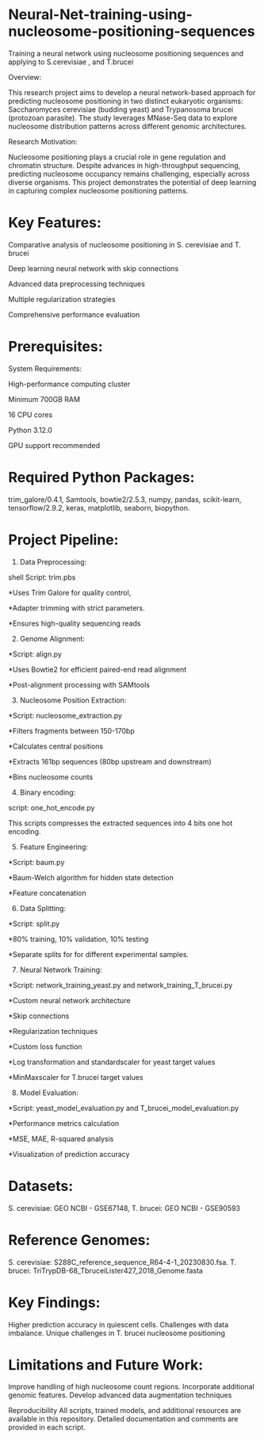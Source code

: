 # Neural-Net-training-using-nucleosome-positioning-sequences
Training a neural network using nucleosome positioning sequences and applying to S.cerevisiae , and T.brucei


Overview:

This research project aims to develop a neural network-based approach for predicting nucleosome positioning in two distinct eukaryotic organisms: Saccharomyces cerevisiae (budding yeast) and Trypanosoma brucei (protozoan parasite). The study leverages MNase-Seq data to explore nucleosome distribution patterns across different genomic architectures.


Research Motivation:

Nucleosome positioning plays a crucial role in gene regulation and chromatin structure. Despite advances in high-throughput sequencing, predicting nucleosome occupancy remains challenging, especially across diverse organisms. This project demonstrates the potential of deep learning in capturing complex nucleosome positioning patterns.


# Key Features:

Comparative analysis of nucleosome positioning in S. cerevisiae and T. brucei

Deep learning neural network with skip connections

Advanced data preprocessing techniques

Multiple regularization strategies

Comprehensive performance evaluation



# Prerequisites:
System Requirements:

High-performance computing cluster

Minimum 700GB RAM

16 CPU cores

Python 3.12.0

GPU support recommended



# Required Python Packages:

trim_galore/0.4.1,
Samtools,
bowtie2/2.5.3,
numpy,
pandas,
scikit-learn,
tensorflow/2.9.2,
keras,
matplotlib,
seaborn,
biopython.


# Project Pipeline:

1. Data Preprocessing:
   
shell Script: trim.pbs

*Uses Trim Galore for quality control,

*Adapter trimming with strict parameters.

*Ensures high-quality sequencing reads


2. Genome Alignment:
   
*Script: align.py

*Uses Bowtie2 for efficient paired-end read alignment

*Post-alignment processing with SAMtools


3. Nucleosome Position Extraction:
   
*Script: nucleosome_extraction.py

*Filters fragments between 150-170bp

*Calculates central positions

*Extracts 161bp sequences (80bp upstream and downstream)

*Bins nucleosome counts


4. Binary encoding:

script: one_hot_encode.py

This scripts compresses the extracted sequences into 4 bits one hot encoding.


5. Feature Engineering:
    
*Script: baum.py

*Baum-Welch algorithm for hidden state detection

*Feature concatenation


6. Data Splitting:
   
*Script: split.py

*80% training, 10% validation, 10% testing

*Separate splits for for different experimental samples.


7. Neural Network Training:
   
*Script: network_training_yeast.py and network_training_T_brucei.py

*Custom neural network architecture

*Skip connections

*Regularization techniques

*Custom loss function

*Log transformation and standardscaler for yeast target values

*MinMaxscaler for T.brucei target values


8. Model Evaluation:
    
*Script: yeast_model_evaluation.py and T_brucei_model_evaluation.py

*Performance metrics calculation

*MSE, MAE, R-squared analysis

*Visualization of prediction accuracy


# Datasets:

S. cerevisiae: GEO NCBI - GSE67148, 
T. brucei: GEO NCBI - GSE90593

# Reference Genomes:

S. cerevisiae: S288C_reference_sequence_R64-4-1_20230830.fsa. 
T. brucei: TriTrypDB-68_TbruceiLister427_2018_Genome.fasta

# Key Findings:

Higher prediction accuracy in quiescent cells. Challenges with data imbalance. Unique challenges in T. brucei nucleosome positioning

# Limitations and Future Work:

Improve handling of high nucleosome count regions. Incorporate additional genomic features. Develop advanced data augmentation techniques

Reproducibility
All scripts, trained models, and additional resources are available in this repository. Detailed documentation and comments are provided in each script.


